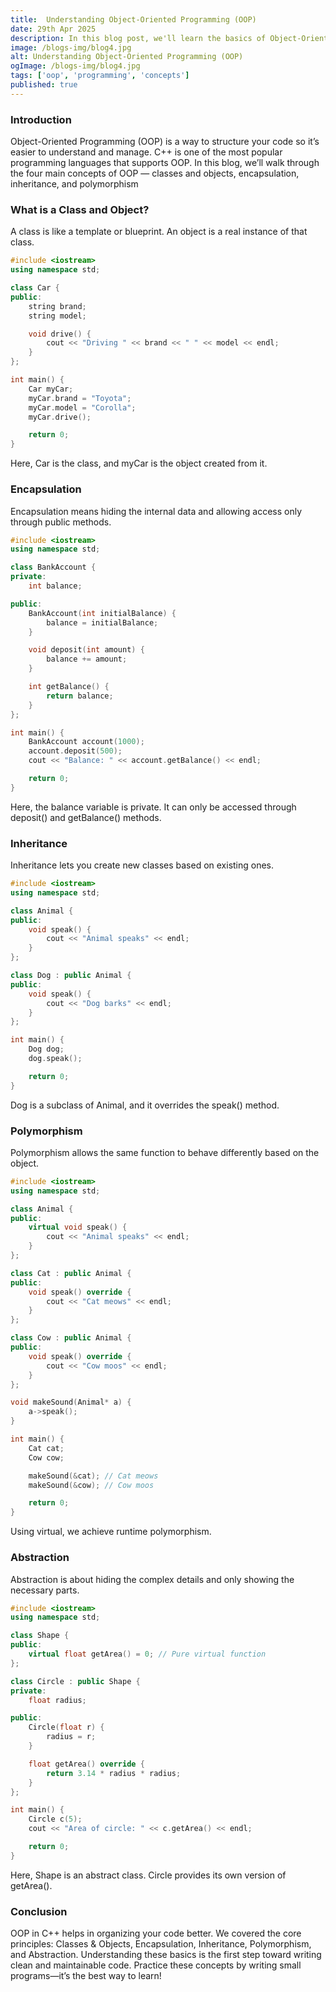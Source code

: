 ```yaml
---
title:  Understanding Object-Oriented Programming (OOP)
date: 29th Apr 2025
description: In this blog post, we'll learn the basics of Object-Oriented Programming (OOP)
image: /blogs-img/blog4.jpg
alt: Understanding Object-Oriented Programming (OOP)
ogImage: /blogs-img/blog4.jpg
tags: ['oop', 'programming', 'concepts']
published: true
---
```


### Introduction

Object-Oriented Programming (OOP) is a way to structure your code so it’s easier to understand and manage. C++ is one of the most popular programming languages that supports OOP. In this blog, we’ll walk through the four main concepts of OOP — classes and objects, encapsulation, inheritance, and polymorphism

### What is a Class and Object?

A class is like a template or blueprint. An object is a real instance of that class.

```cpp
#include <iostream>
using namespace std;

class Car {
public:
    string brand;
    string model;

    void drive() {
        cout << "Driving " << brand << " " << model << endl;
    }
};

int main() {
    Car myCar;
    myCar.brand = "Toyota";
    myCar.model = "Corolla";
    myCar.drive();

    return 0;
}
```
Here, Car is the class, and myCar is the object created from it.
### Encapsulation

Encapsulation means hiding the internal data and allowing access only through public methods.

```cpp
#include <iostream>
using namespace std;

class BankAccount {
private:
    int balance;

public:
    BankAccount(int initialBalance) {
        balance = initialBalance;
    }

    void deposit(int amount) {
        balance += amount;
    }

    int getBalance() {
        return balance;
    }
};

int main() {
    BankAccount account(1000);
    account.deposit(500);
    cout << "Balance: " << account.getBalance() << endl;

    return 0;
}

```

Here, the balance variable is private. It can only be accessed through deposit() and getBalance() methods.

### Inheritance

Inheritance lets you create new classes based on existing ones.

```cpp
#include <iostream>
using namespace std;

class Animal {
public:
    void speak() {
        cout << "Animal speaks" << endl;
    }
};

class Dog : public Animal {
public:
    void speak() {
        cout << "Dog barks" << endl;
    }
};

int main() {
    Dog dog;
    dog.speak(); 

    return 0;
}

```
Dog is a subclass of Animal, and it overrides the speak() method.

### Polymorphism

Polymorphism allows the same function to behave differently based on the object.
```cpp
#include <iostream>
using namespace std;

class Animal {
public:
    virtual void speak() {
        cout << "Animal speaks" << endl;
    }
};

class Cat : public Animal {
public:
    void speak() override {
        cout << "Cat meows" << endl;
    }
};

class Cow : public Animal {
public:
    void speak() override {
        cout << "Cow moos" << endl;
    }
};

void makeSound(Animal* a) {
    a->speak();
}

int main() {
    Cat cat;
    Cow cow;

    makeSound(&cat); // Cat meows
    makeSound(&cow); // Cow moos

    return 0;
}
```

Using virtual, we achieve runtime polymorphism.

### Abstraction

Abstraction is about hiding the complex details and only showing the necessary parts.

```cpp
#include <iostream>
using namespace std;

class Shape {
public:
    virtual float getArea() = 0; // Pure virtual function
};

class Circle : public Shape {
private:
    float radius;

public:
    Circle(float r) {
        radius = r;
    }

    float getArea() override {
        return 3.14 * radius * radius;
    }
};

int main() {
    Circle c(5);
    cout << "Area of circle: " << c.getArea() << endl;

    return 0;
}

```
Here, Shape is an abstract class. Circle provides its own version of getArea().

### Conclusion
OOP in C++ helps in organizing your code better. We covered the core principles: Classes & Objects, Encapsulation, Inheritance, Polymorphism, and Abstraction. Understanding these basics is the first step toward writing clean and maintainable code. Practice these concepts by writing small programs—it’s the best way to learn!

